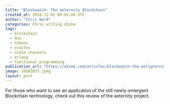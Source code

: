 ```yaml
---
title: "Blockwatch- The aeternity Blockchain"
created_at: 2018-11-02 09:01:04 UTC
author: "Chris Ward"
categories: Chris writing dzone
tags: 
  - blockchain
  - dns
  - tokens
  - oracles
  - state channels
  - erlang
  - functional programming
publication_url: "https://dzone.com/articles/blockwatch-the-aeligternity-blockchain"
image: 10583037.jpeg
layout: post
---
```

For those who want to see an application of the still newly-emergent Blockchain technology, check out this review of the aeternity project.

